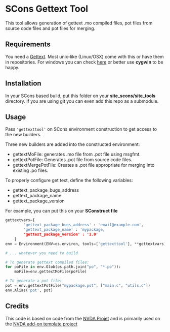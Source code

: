 # SCons Gettext Tool


 This tool allows generation of gettext .mo compiled files, pot files from source code files
and pot files for merging.

## Requirements


You need a [Gettext](https://www.gnu.org/software/gettext/). Most unix-like (Linux/OSX) come with this or have them in repositories. For windows you can check [here](http://gnuwin32.sourceforge.net/packages/gettext.htm) or better use **cygwin** to be happy.

## Installation

In your SCons based build, put this folder on your
**site_scons/site_tools** directory. If you are using git you can even add this repo as a submodule.

## Usage

Pass ```'gettexttool'``` on SCons environment construction to get access to the new builders.

Three new builders are added into the constructed environment:

- gettextMoFile: generates .mo file from .pot file using msgfmt.
- gettextPotFile: Generates .pot file from source code files.
- gettextMergePotFile: Creates a .pot file appropriate for merging into existing .po files.

To properly configure get text, define the following variables:

- gettext_package_bugs_address
- gettext_package_name
- gettext_package_version

For example, you can put this on your **SConstruct file**
```Python
gettextvars={
		'gettext_package_bugs_address' : 'email@example.com',
		'gettext_package_name' : 'mypackage,
		'gettext_package_version' : '1.0'
	}
env = Environment(ENV=os.environ, tools=['gettexttool'], **gettextvars)

# ... whatever you need to build

# To generate gettext compiled files:
for poFile in env.Glob(os.path.join("po", "*.po")):
	moFile=env.gettextMoFile(poFile)

# To generate a pot file:
pot = env.gettextPotFile("mypackage.pot", ["main.c", "utils.c"])
env.Alias('pot', pot)


```

## Credits

This code is based on code from the [NVDA Projet](http://www.nvda-project.org) and is primarily used on the [NVDA add-on template project](https://bitbucket.org/nvdaaddonteam/addontemplate)

